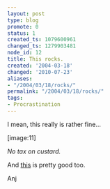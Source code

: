 ```yaml
---
layout: post
type: blog
promote: 0
status: 1
created_ts: 1079600961
changed_ts: 1279903481
node_id: 12
title: This rocks.
created: '2004-03-18'
changed: '2010-07-23'
aliases:
- "/2004/03/18/rocks/"
permalink: "/2004/03/18/rocks/"
tags:
- Procrastination
---
```

I mean, this really is rather fine...

[image:11]

<i>No tax on custard.</i>


And <a href="http://www.angryalien.com/0204/exorcistbunnies.html">this</a> is pretty good too.

Anj
